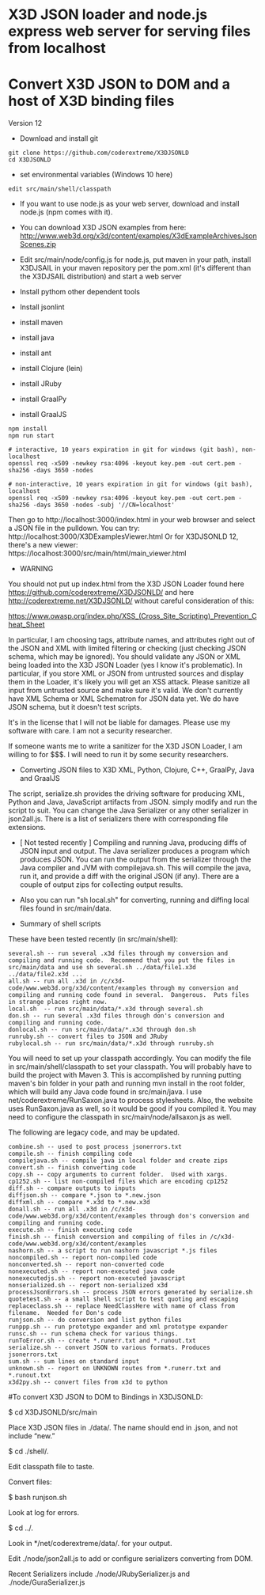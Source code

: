 ﻿# X3D JSON loader and node.js express web server for serving files from localhost

# Convert X3D JSON to DOM and a host of X3D binding files

Version 12


* Download and install git
```
git clone https://github.com/coderextreme/X3DJSONLD
cd X3DJSONLD
```

* set environmental variables (Windows 10 here)
```
edit src/main/shell/classpath
```

* If you want to use node.js as your web server, download and install node.js (npm comes with it).

* You can download X3D JSON examples from here: http://www.web3d.org/x3d/content/examples/X3dExampleArchivesJsonScenes.zip

* Edit src/main/node/config.js for node.js, put maven in your path, install X3DJSAIL in your maven repository per the pom.xml (it's different than the X3DJSAIL distribution) and start a web server

* Install pythom other dependent tools

* Install jsonlint

* install maven

* install java

* install ant

* install Clojure (lein)

* install JRuby

* install GraalPy

* install GraalJS

```
npm install
npm run start

# interactive, 10 years expiration in git for windows (git bash), non-localhost
openssl req -x509 -newkey rsa:4096 -keyout key.pem -out cert.pem -sha256 -days 3650 -nodes

# non-interactive, 10 years expiration in git for windows (git bash), localhost
openssl req -x509 -newkey rsa:4096 -keyout key.pem -out cert.pem -sha256 -days 3650 -nodes -subj '//CN=localhost'
```
Then go to http://localhost:3000/index.html in your web browser and select a JSON file in
the pulldown.  You can try: http://localhost:3000/X3DExamplesViewer.html
Or for X3DJSONLD 12, there's a new viewer: https://localhost:3000/src/main/html/main_viewer.html


* WARNING

You should not put up index.html from the X3D JSON Loader found here https://github.com/coderextreme/X3DJSONLD/ and here http://coderextreme.net/X3DJSONLD/  without careful consideration of this:

https://www.owasp.org/index.php/XSS_(Cross_Site_Scripting)_Prevention_Cheat_Sheet


In particular, I am choosing tags, attribute names, and attributes right out of the JSON and XML with limited filtering or checking (just checking JSON schema, which may be ignored).    You should validate any JSON or XML being loaded into the X3D JSON Loader (yes I know it's problematic).  In particular, if you store XML or JSON from untrusted sources and display them in the Loader, it's likely you will get an XSS attack.  Please sanitize all input from untrusted source and make sure it's valid.  We don't currently have XML Schema or XML Schematron for JSON data yet.  We do have JSON schema, but it doesn't test scripts.


It's in the license that I will not be liable for damages.  Please use my software with care.  I am not a security researcher.


If someone wants me to write a sanitizer for the X3D JSON Loader, I am willing to for $$$.  I will need to run it by some security researchers.


* Converting JSON files to X3D XML, Python, Clojure, C++, GraalPy, Java and GraalJS


The script, serialize.sh provides the driving software for producing XML, Python and Java, JavaScript artifacts from JSON.  simply modify and run the script to suit.  You can change the Java Serializer or any other serializer in json2all.js.  There is a list of serializers there with corresponding file extensions.


* [ Not tested recently ] Compiling and running Java, producing diffs of JSON input and output.   The Java serializer produces a program which produces JSON.  You can run the output from the serializer through the Java compiler and JVM with compilejava.sh.  This will compile the java, run it, and provide a diff with the original JSON (if any).  There are a couple of output zips for collecting output results.


* Also you can run "sh local.sh" for converting, running and diffing local files found in src/main/data.

* Summary of shell scripts

These have been tested recently (in src/main/shell):
```
several.sh -- run several .x3d files through my conversion and compiling and running code.  Recommend that you put the files in src/main/data and use sh several.sh ../data/file1.x3d ../data/file2.x3d ...
all.sh -- run all .x3d in /c/x3d-code/www.web3d.org/x3d/content/examples through my conversion and compiling and running code found in several.  Dangerous.  Puts files in strange places right now.
local.sh  -- run src/main/data/*.x3d through several.sh
don.sh -- run several .x3d files through don's conversion and compiling and running code.
donlocal.sh -- run src/main/data/*.x3d through don.sh
runruby.sh -- convert files to JSON and JRuby
rubylocal.sh -- run src/main/data/*.x3d through runruby.sh
```


You will need to set up your classpath accordingly.  You can modify the file in src/main/shell/classpath to set your classpath.  You will probably have to build the project with Maven 3.  This is accomplished by running putting maven's bin folder in your path and running mvn install in the root folder, which will build any Java code found in src/main/java.  I use net/coderextreme/RunSaxon.java to process stylesheets.  Also, the website uses RunSaxon.java as well, so it would be good if you compiled it.  You may need to configure the classpath in src/main/node/allsaxon.js as well.


The following are legacy code, and may be updated.
```
combine.sh -- used to post process jsonerrors.txt
compile.sh -- finish compiling code
compilejava.sh -- compile java in local folder and create zips
convert.sh -- finish converting code
copy.sh -- copy arguments to current folder.  Used with xargs.
cp1252.sh -- list non-compiled files which are encoding cp1252
diff.sh -- compare outputs to inputs
diffjson.sh -- compare *.json to *.new.json
diffxml.sh -- compare *.x3d to *.new.x3d
donall.sh -- run all .x3d in /c/x3d-code/www.web3d.org/x3d/content/examples through don's conversion and compiling and running code.
execute.sh -- finish executing code
finish.sh -- finish conversion and compiling of files in /c/x3d-code/www.web3d.org/x3d/content/examples
nashorn.sh -- a script to run nashorn javascript *.js files
noncompiled.sh -- report non-compiled code
nonconverted.sh -- report non-converted code
nonexecuted.sh -- report non-executed java code
nonexecutedjs.sh -- report non-executed javascript
nonserialized.sh -- report non-serialized x3d
processJsonErrors.sh -- process JSON errors generated by serialize.sh
quotetest.sh -- a small shell script to test quoting and escaping
replaceclass.sh -- replace NeedClassHere with name of class from filename.  Needed for Don's code
runjson.sh -- do conversion and list python files
runppp.sh -- run prototype expander and xml prototype expander
runsc.sh -- run schema check for various things.
runToError.sh -- create *.runerr.txt and *.runout.txt
serialize.sh -- convert JSON to various formats. Produces jsonerrors.txt
sum.sh -- sum lines on standard input
unknown.sh -- report on UNKNOWN routes from *.runerr.txt and *.runout.txt
x3d2py.sh -- convert files from x3d to python
```

#To convert X3D JSON to DOM to Bindings in X3DJSONLD:

$ cd X3DJSONLD/src/main

Place X3D JSON files in ./data/.  The name should end in .json, and not include “new.”

$ cd ./shell/.

Edit classpath file to taste.

Convert files:

$ bash runjson.sh

Look at log for errors.

$ cd ../.

Look in */net/coderextreme/data/. for your output.

Edit ./node/json2all.js to add or configure serializers converting from DOM.

Recent Serializers include ./node/JRubySerializer.js and ./node/GuraSerializer.js
